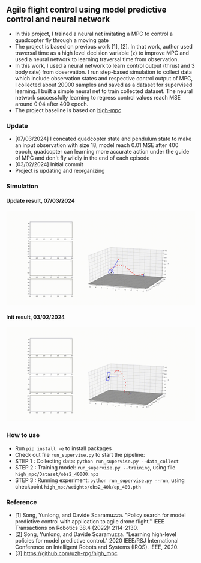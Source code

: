 ## Agile flight control using model predictive control and neural network
* In this project, I trained a neural net imitating a MPC to control a quadcopter fly through a moving gate
* The project is based on previous work [1], [2]. In that work, author used traversal time as a high level decision variable (z) to improve MPC and used a neural network to learning traversal time from observation.
* In this work, I used a neural network to learn control output (thrust and 3 body rate) from observation. I run step-based simulation to collect data which include observation states and respective control output of MPC, I collected about 20000 samples and saved as a dataset for supervised learning. I built a simple neural net to train collected dataset. The neural network successfully learning to regress control values reach MSE around 0.04 after 400 epoch.
* The project baseline is based on [high-mpc](https://github.com/uzh-rpg/high_mpc)

### Update
* [07/03/2024] I concated quadcopter state and pendulum state to make an input observation with size 18, model reach 0.01 MSE after 400 epoch, quadcopter can learning more accurate action under the guide of MPC and don't fly wildly in the end of each episode
* [03/02/2024] Initial commit
* Project is updating and reorganizing
### Simulation
#### Update result, 07/03/2024
![alt text](https://github.com/phuongboi/agile-flight-control-using-mpc-and-neural-net/blob/main/high_mpc/mpc/saved/output2.gif)
#### Init result, 03/02/2024
![alt text](https://github.com/phuongboi/agile-flight-control-using-mpc-and-neural-net/blob/main/high_mpc/mpc/saved/output.gif)

### How to use
* Run `pip install -e` to install packages
* Check out file `run_supervise.py` to start the pipeline:
* STEP 1 : Collecting data: `python run_supervise.py --data_collect`
*  STEP 2 : Training model: `run_supervise.py --training`, using file `high_mpc/Dataset/obs2_40000.npz`
*  STEP 3 : Running experiment: `python run_supervise.py --run`, using checkpoint `high_mpc/weights/obs2_40k/ep_400.pth`

### Reference
* [1] Song, Yunlong, and Davide Scaramuzza. "Policy search for model predictive control with application to agile drone flight." IEEE Transactions on Robotics 38.4 (2022): 2114-2130.
* [2] Song, Yunlong, and Davide Scaramuzza. "Learning high-level policies for model predictive control." 2020 IEEE/RSJ International Conference on Intelligent Robots and Systems (IROS). IEEE, 2020.
* [3] https://github.com/uzh-rpg/high_mpc

